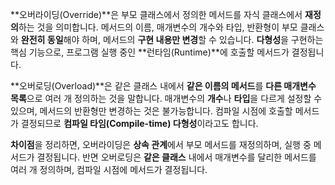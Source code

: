 **오버라이딩(Override)**은 부모 클래스에서 정의한 메서드를 자식 클래스에서 **재정의**하는 것을 의미합니다.
메서드의 이름, 매개변수의 개수와 타입, 반환형이 부모 클래스와 **완전히 동일**해야 하며, 메서드의 **구현 내용만 변경**할 수 있습니다.
**다형성**을 구현하는 핵심 기능으로, 프로그램 실행 중인 **런타임(Runtime)**에 호출할 메서드가 결정됩니다.

**오버로딩(Overload)**은 같은 클래스 내에서 **같은 이름의 메서드**를 **다른 매개변수 목록**으로 여러 개 정의하는 것을 말합니다.
매개변수의 **개수**나 **타입**을 다르게 설정할 수 있으며, 메서드의 반환형만 변경하는 것은 불가능합니다.
컴파일 시점에 호출할 메서드가 결정되므로 **컴파일 타임(Compile-time) 다형성**이라고도 합니다.

**차이점**을 정리하면, 오버라이딩은 **상속 관계**에서 부모 메서드를 재정의하며, 실행 중 메서드가 결정됩니다. 반면 오버로딩은 **같은 클래스** 내에서 매개변수를 달리한 메서드를 여러 개 정의하며, 컴파일 시점에 메서드가 결정됩니다.